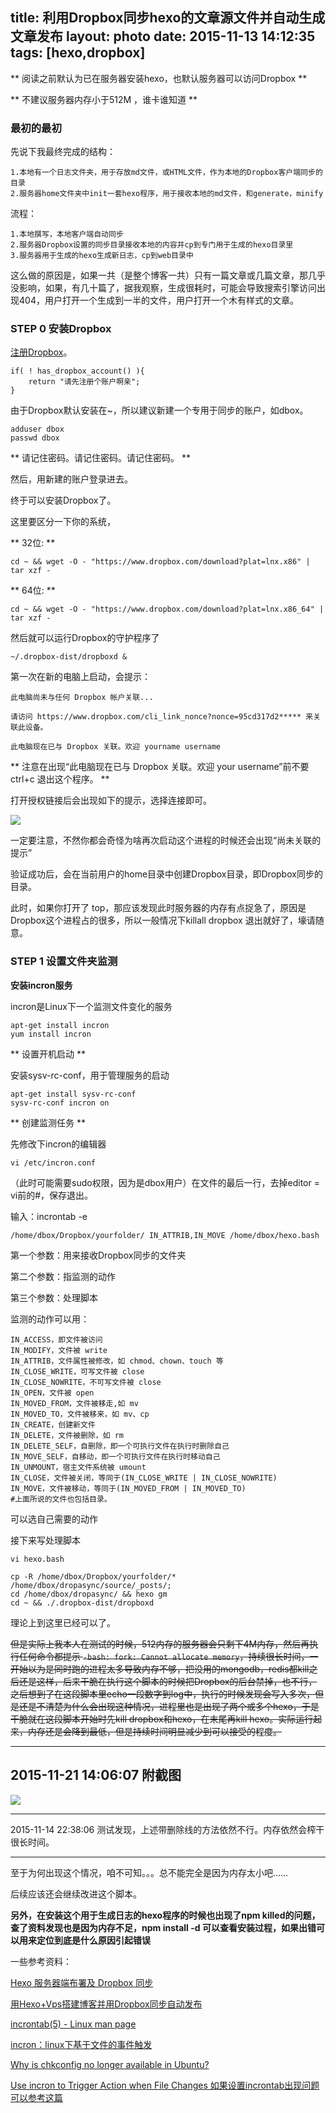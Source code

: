 title: 利用Dropbox同步hexo的文章源文件并自动生成文章发布
layout: photo
date: 2015-11-13 14:12:35
tags:  [hexo,dropbox]
---

** 阅读之前默认为已在服务器安装hexo，也默认服务器可以访问Dropbox **

** 不建议服务器内存小于512M ，谁卡谁知道 **


### 最初的最初

先说下我最终完成的结构：

	1.本地有一个日志文件夹，用于存放md文件，或HTML文件，作为本地的Dropbox客户端同步的目录
	2.服务器home文件夹中init一套hexo程序，用于接收本地的md文件，和generate，minify
	
流程：

	1.本地撰写，本地客户端自动同步
	2.服务器Dropbox设置的同步目录接收本地的内容并cp到专门用于生成的hexo目录里
	3.服务器用于生成的hexo生成新日志，cp到web目录中
	
这么做的原因是，如果一共（是整个博客一共）只有一篇文章或几篇文章，那几乎没影响，如果，有几十篇了，据我观察，生成很耗时，可能会导致搜索引擎访问出现404，用户打开一个生成到一半的文件，用户打开一个木有样式的文章。


### STEP 0 安装Dropbox

[注册Dropbox](https://db.tt/mMNtRA6x)。


```
if( ! has_dropbox_account() ){
	return "请先注册个账户啊亲";
}
```

由于Dropbox默认安装在~，所以建议新建一个专用于同步的账户，如dbox。

```
adduser dbox
passwd dbox 
```

** 请记住密码。请记住密码。请记住密码。 **

然后，用新建的账户登录进去。

终于可以安装Dropbox了。

这里要区分一下你的系统，

** 32位: **

```
cd ~ && wget -O - "https://www.dropbox.com/download?plat=lnx.x86" | tar xzf -
```

** 64位: **

```
cd ~ && wget -O - "https://www.dropbox.com/download?plat=lnx.x86_64" | tar xzf -
```

然后就可以运行Dropbox的守护程序了

```
~/.dropbox-dist/dropboxd &
```

第一次在新的电脑上启动，会提示：

	此电脑尚未与任何 Dropbox 帐户关联...

	请访问 https://www.dropbox.com/cli_link_nonce?nonce=95cd317d2***** 来关联此设备。

	此电脑现在已与 Dropbox 关联。欢迎 yourname username


** 注意在出现“此电脑现在已与 Dropbox 关联。欢迎 your username”前不要ctrl+c 退出这个程序。 **

打开授权链接后会出现如下的提示，选择连接即可。

![](http://7b1hhm.com1.z0.glb.clouddn.com/hexo33B2BAAF-6996-41AA-BFA3-FC177106F62A.png)

一定要注意，不然你都会奇怪为啥再次启动这个进程的时候还会出现“尚未关联的提示”

验证成功后，会在当前用户的home目录中创建Dropbox目录，即Dropbox同步的目录。

此时，如果你打开了 top，那应该发现此时服务器的内存有点捉急了，原因是Dropbox这个进程占的很多，所以一般情况下killall dropbox 退出就好了，壕请随意。


### STEP 1 设置文件夹监测


**安装incron服务**
	
incron是Linux下一个监测文件变化的服务
	

```
apt-get install incron
yum install incron

```

** 设置开机启动 **

安装sysv-rc-conf，用于管理服务的启动

```
apt-get install sysv-rc-conf
sysv-rc-conf incron on

```

** 创建监测任务 **

先修改下incron的编辑器

```
vi /etc/incron.conf

```

（此时可能需要sudo权限，因为是dbox用户）在文件的最后一行，去掉editor = vi前的#，保存退出。

输入：incrontab -e


```
/home/dbox/Dropbox/yourfolder/ IN_ATTRIB,IN_MOVE /home/dbox/hexo.bash

```

第一个参数：用来接收Dropbox同步的文件夹

第二个参数：指监测的动作

第三个参数：处理脚本

监测的动作可以用：

	IN_ACCESS，即文件被访问
	IN_MODIFY，文件被 write
	IN_ATTRIB，文件属性被修改，如 chmod、chown、touch 等
	IN_CLOSE_WRITE，可写文件被 close
	IN_CLOSE_NOWRITE，不可写文件被 close
	IN_OPEN，文件被 open
	IN_MOVED_FROM，文件被移走,如 mv
	IN_MOVED_TO，文件被移来，如 mv、cp
	IN_CREATE，创建新文件
	IN_DELETE，文件被删除，如 rm
	IN_DELETE_SELF，自删除，即一个可执行文件在执行时删除自己
	IN_MOVE_SELF，自移动，即一个可执行文件在执行时移动自己
	IN_UNMOUNT，宿主文件系统被 umount
	IN_CLOSE，文件被关闭，等同于(IN_CLOSE_WRITE | IN_CLOSE_NOWRITE)
	IN_MOVE，文件被移动，等同于(IN_MOVED_FROM | IN_MOVED_TO)
	#上面所说的文件也包括目录。


可以选自己需要的动作

接下来写处理脚本
```
vi hexo.bash
```


```
cp -R /home/dbox/Dropbox/yourfolder/* /home/dbox/dropasync/source/_posts/;
cd /home/dbox/dropasync/ && hexo gm
cd ~ && ./.dropbox-dist/dropboxd

```

理论上到这里已经可以了。

~~但是实际上我本人在测试的时候，512内存的服务器会只剩下4M内存，然后再执行任何命令都提示
```-bash: fork: Cannot allocate memory```，持续很长时间，一开始以为是同时跑的进程太多导致内存不够，把没用的mongodb，redis都kill之后还是这样，后来干脆在执行这个脚本的时候把Dropbox的后台禁掉，也不行，之后想到了在这段脚本里echo一段数字到log中，执行的时候发现会写入多次，但是还是不清楚为什么会出现这种情况，进程里也是出现了两个或多个hexo，于是干脆就在这段脚本开始时先kill dropbox和hexo，在末尾再kill hexo。实际运行起来，内存还是会降到最低，但是持续时间明显减少到可以接受的程度。~~

---
2015-11-21 14:06:07 附截图
---

![](http://7b1hhm.com1.z0.glb.clouddn.com/hexoF2A913D3-14C5-4FC9-B177-500AC0434036.png)

---
2015-11-14 22:38:06 测试发现，上述带删除线的方法依然不行。内存依然会榨干很长时间。

---


至于为何出现这个情况，咱不可知。。。总不能完全是因为内存太小吧……

后续应该还会继续改进这个脚本。

**另外，在安装这个用于生成日志的hexo程序的时候也出现了npm killed的问题，查了资料发现也是因为内存不足，npm install -d 可以查看安装过程，如果出错可以用来定位到底是什么原因引起错误**


一些参考资料：

[Hexo 服务器端布署及 Dropbox 同步](http://lucifr.com/2013/06/02/hexo-on-cloud-with-dropbox-and-vps/)

[用Hexo+Vps搭建博客并用Dropbox同步自动发布](http://www.fanicy.com/2014/06/01/0001.hexowithvpsdropbox/)

[incrontab(5) - Linux man page](http://linux.die.net/man/5/incrontab)

[incron：linux下基于文件的事件触发](http://wlx.westgis.ac.cn/tag/incrontab/)

[Why is chkconfig no longer available in Ubuntu?](http://askubuntu.com/questions/221293/why-is-chkconfig-no-longer-available-in-ubuntu)

[Use incron to Trigger Action when File Changes 如果设置incrontab出现问题可以参考这篇](https://www.garron.me/en/linux/use-incron-rsync-dropbox-backup.html)
